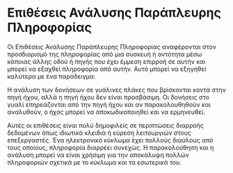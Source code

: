 # Επιθέσεις Ανάλυσης Παράπλευρης Πληροφορίας

Οι Επιθέσεις Ανάλυσης Παράπλευρης Πληροφορίας αναφέρονται στον προσδιορισμό της πληροφορίας από μια συσκευή ή οντότητα μέσω κάποιας άλλης οδού ή πηγής που έχει έμμεση επιρροή σε αυτήν και μπορεί να εξαχθεί πληροφορία από αυτήν. Αυτό μπορεί να εξηγηθεί καλύτερα με ένα παράδειγμα:

Η ανάλυση των δονήσεων σε γυάλινες πλάκες που βρίσκονται κοντά στην πηγή ήχου, αλλά η πηγή ήχου δεν είναι προσβάσιμη. Οι δονήσεις στο γυαλί επηρεάζονται από την πηγή ήχου και αν παρακολουθηθούν και αναλυθούν, ο ήχος μπορεί να αποκωδικοποιηθεί και να ερμηνευθεί.

Αυτές οι επιθέσεις είναι πολύ δημοφιλείς σε περιπτώσεις διαρροής δεδομένων όπως ιδιωτικά κλειδιά ή εύρεση λειτουργιών στους επεξεργαστές. Ένα ηλεκτρονικό κύκλωμα έχει πολλούς διαύλους από τους οποίους, πληροφορία διαρρέει συνεχώς. Η παρακολούθηση και η ανάλυση μπορεί να είναι χρήσιμη για την αποκάλυψη πολλών πληροφοριών σχετικά με το κύκλωμα και τα εσωτερικά του.
